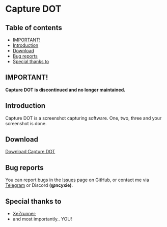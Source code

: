 # Capture DOT

## Table of contents

- [IMPORTANT!](#important)
- [Introduction](#introduction)
- [Download](#download)
- [Bug reports](#bug-reports)
- [Special thanks to](#special-thanks-to)

## IMPORTANT!

**Capture DOT is discontinued and no longer maintained.**

## Introduction

Capture DOT is a screenshot capturing software. One, two, three and your screenshot is done.

## Download

[Download Capture DOT](https://github.com/ncyxie/Capture-DOT/releases/)

## Bug reports

You can report bugs in the [Issues](https://github.com/ncyxie/Capture-DOT/issues/) page on GitHub, or contact me via [Telegram](https://t.me/ncyxie) or Discord **(@ncyxie)**.

## Special thanks to

- [XeZrunner](https://github.com/XeZrunner/);
- and most importantly.. YOU!
